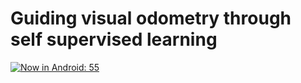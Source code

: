 # Guiding visual odometry through self supervised learning


[![Now in Android: 55](https://i.ytimg.com/vi/lyk9tW-3_QM/maxresdefault.jpg)](https://www.youtube.com/watch?v=lyk9tW-3_QM "Now in Android: 55")
